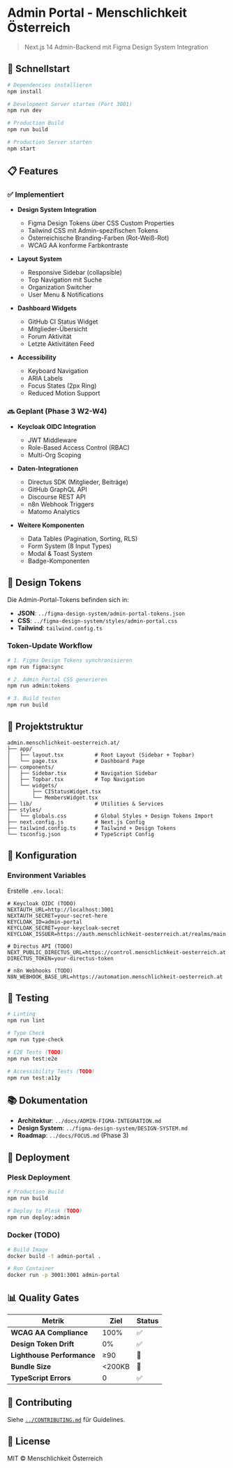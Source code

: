 # Admin Portal - Menschlichkeit Österreich

> Next.js 14 Admin-Backend mit Figma Design System Integration

## 🚀 Schnellstart

```bash
# Dependencies installieren
npm install

# Development Server starten (Port 3001)
npm run dev

# Production Build
npm run build

# Production Server starten
npm start
```

## 📋 Features

### ✅ Implementiert

- **Design System Integration**
  - Figma Design Tokens über CSS Custom Properties
  - Tailwind CSS mit Admin-spezifischen Tokens
  - Österreichische Branding-Farben (Rot-Weiß-Rot)
  - WCAG AA konforme Farbkontraste

- **Layout System**
  - Responsive Sidebar (collapsible)
  - Top Navigation mit Suche
  - Organization Switcher
  - User Menu & Notifications

- **Dashboard Widgets**
  - GitHub CI Status Widget
  - Mitglieder-Übersicht
  - Forum Aktivität
  - Letzte Aktivitäten Feed

- **Accessibility**
  - Keyboard Navigation
  - ARIA Labels
  - Focus States (2px Ring)
  - Reduced Motion Support

### 🔜 Geplant (Phase 3 W2-W4)

- **Keycloak OIDC Integration**
  - JWT Middleware
  - Role-Based Access Control (RBAC)
  - Multi-Org Scoping

- **Daten-Integrationen**
  - Directus SDK (Mitglieder, Beiträge)
  - GitHub GraphQL API
  - Discourse REST API
  - n8n Webhook Triggers
  - Matomo Analytics

- **Weitere Komponenten**
  - Data Tables (Pagination, Sorting, RLS)
  - Form System (8 Input Types)
  - Modal & Toast System
  - Badge-Komponenten

## 🎨 Design Tokens

Die Admin-Portal-Tokens befinden sich in:
- **JSON**: `../figma-design-system/admin-portal-tokens.json`
- **CSS**: `../figma-design-system/styles/admin-portal.css`
- **Tailwind**: `tailwind.config.ts`

### Token-Update Workflow

```bash
# 1. Figma Design Tokens synchronisieren
npm run figma:sync

# 2. Admin Portal CSS generieren
npm run admin:tokens

# 3. Build testen
npm run build
```

## 📁 Projektstruktur

```
admin.menschlichkeit-oesterreich.at/
├── app/
│   ├── layout.tsx          # Root Layout (Sidebar + Topbar)
│   └── page.tsx            # Dashboard Page
├── components/
│   ├── Sidebar.tsx         # Navigation Sidebar
│   ├── Topbar.tsx          # Top Navigation
│   └── widgets/
│       ├── CIStatusWidget.tsx
│       └── MembersWidget.tsx
├── lib/                    # Utilities & Services
├── styles/
│   └── globals.css         # Global Styles + Design Tokens Import
├── next.config.js          # Next.js Config
├── tailwind.config.ts      # Tailwind + Design Tokens
└── tsconfig.json           # TypeScript Config
```

## 🔧 Konfiguration

### Environment Variables

Erstelle `.env.local`:

```env
# Keycloak OIDC (TODO)
NEXTAUTH_URL=http://localhost:3001
NEXTAUTH_SECRET=your-secret-here
KEYCLOAK_ID=admin-portal
KEYCLOAK_SECRET=your-keycloak-secret
KEYCLOAK_ISSUER=https://auth.menschlichkeit-oesterreich.at/realms/main

# Directus API (TODO)
NEXT_PUBLIC_DIRECTUS_URL=https://control.menschlichkeit-oesterreich.at
DIRECTUS_TOKEN=your-directus-token

# n8n Webhooks (TODO)
N8N_WEBHOOK_BASE_URL=https://automation.menschlichkeit-oesterreich.at
```

## 🧪 Testing

```bash
# Linting
npm run lint

# Type Check
npm run type-check

# E2E Tests (TODO)
npm run test:e2e

# Accessibility Tests (TODO)
npm run test:a11y
```

## 📚 Dokumentation

- **Architektur**: `../docs/ADMIN-FIGMA-INTEGRATION.md`
- **Design System**: `../figma-design-system/DESIGN-SYSTEM.md`
- **Roadmap**: `../docs/FOCUS.md` (Phase 3)

## 🚢 Deployment

### Plesk Deployment

```bash
# Production Build
npm run build

# Deploy to Plesk (TODO)
npm run deploy:admin
```

### Docker (TODO)

```bash
# Build Image
docker build -t admin-portal .

# Run Container
docker run -p 3001:3001 admin-portal
```

## 📊 Quality Gates

| Metrik                     | Ziel   | Status |
| -------------------------- | ------ | ------ |
| **WCAG AA Compliance**     | 100%   | ✅     |
| **Design Token Drift**     | 0%     | ✅     |
| **Lighthouse Performance** | ≥90    | 🔄     |
| **Bundle Size**            | <200KB | 🔄     |
| **TypeScript Errors**      | 0      | ✅     |

## 🤝 Contributing

Siehe [`../CONTRIBUTING.md`](../CONTRIBUTING.md) für Guidelines.

## 📝 License

MIT © Menschlichkeit Österreich

